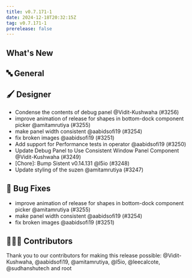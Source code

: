 ```yaml
---
title: v0.7.171-1
date: 2024-12-18T20:32:15Z
tag: v0.7.171-1
prerelease: false
---
```


## What's New
## 🔤 General
## 🖌️ Designer

-  Condense the contents of debug panel @Vidit-Kushwaha (#3256)
- improve animation of release for shapes in bottom-dock component picker @amitamrutiya (#3255)
- make panel width consistent @aabidsofi19 (#3254)
- fix broken images @aabidsofi19 (#3251)
- Add support for Performance tests in operator @aabidsofi19 (#3250)
- Update Debug Panel to Use Consistent Window Panel Component @Vidit-Kushwaha (#3249)
- [Chore]: Bump Sistent v0.14.131 @l5io (#3248)
- Update styling of the suzen @amitamrutiya (#3247)

## 🐛 Bug Fixes

- improve animation of release for shapes in bottom-dock component picker @amitamrutiya (#3255)
- make panel width consistent @aabidsofi19 (#3254)
- fix broken images @aabidsofi19 (#3251)

## 👨🏽‍💻 Contributors

Thank you to our contributors for making this release possible:
@Vidit-Kushwaha, @aabidsofi19, @amitamrutiya, @l5io, @leecalcote, @sudhanshutech and root
